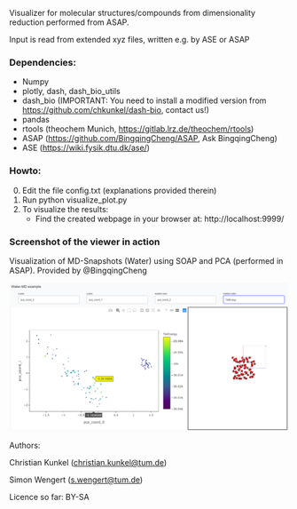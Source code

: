 Visualizer for molecular structures/compounds from dimensionality reduction performed from ASAP.

Input is read from extended xyz files, written e.g. by ASE or ASAP 

### Dependencies:

 - Numpy
 - plotly, dash, dash_bio_utils
 - dash_bio (IMPORTANT: You need to install a modified version from https://github.com/chkunkel/dash-bio, contact us!)
 - pandas
 - rtools (theochem Munich, https://gitlab.lrz.de/theochem/rtools)
 - ASAP (https://github.com/BingqingCheng/ASAP, Ask BingqingCheng)
 - ASE (https://wiki.fysik.dtu.dk/ase/)
 
### Howto:

0) Edit the file config.txt (explanations provided therein)
1) Run python visualize_plot.py
2) To visualize the results:
   - Find the created webpage in your browser at: http://localhost:9999/

### Screenshot of the viewer in action

Visualization of MD-Snapshots (Water) using SOAP and PCA (performed in ASAP). Provided by @BingqingCheng

![alt text](example.png "Screenshot")

 
Authors: 

Christian Kunkel (christian.kunkel@tum.de)

Simon Wengert (s.wengert@tum.de)

Licence so far: BY-SA
